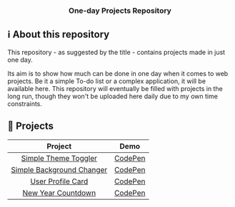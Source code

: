 <h3 align="center">
  One-day Projects Repository
</h3>

## :information_source: About this repository

This repository - as suggested by the title - contains projects made in just one day.

Its aim is to show how much can be done in one day when it comes to web projects. Be it a simple To-do list or a complex application, it will be available here. This repository will eventually be filled with projects in the long run, though they won't be uploaded here daily due to my own time constraints.

## :pencil: Projects

|                                                 Project                                                 |                         Demo                          |
| :-----------------------------------------------------------------------------------------------------: | :---------------------------------------------------: |
|      [Simple Theme Toggler](https://github.com/rodrigoftw/onedayprojects/tree/master/themetoggler)      | [CodePen](https://codepen.io/rodrigoftw/full/PoGqWqX) |
| [Simple Background Changer](https://github.com/rodrigoftw/onedayprojects/tree/master/backgroundchanger) | [CodePen](https://codepen.io/rodrigoftw/full/GRjJVLj) |
|      [User Profile Card](https://github.com/rodrigoftw/onedayprojects/tree/master/userprofilecard)      | [CodePen](https://codepen.io/rodrigoftw/full/mdrVPEE) |
|     [New Year Countdown](https://github.com/rodrigoftw/onedayprojects/tree/master/newyearcountdown)     | [CodePen](https://codepen.io/rodrigoftw/full/wvzGRgb) |
